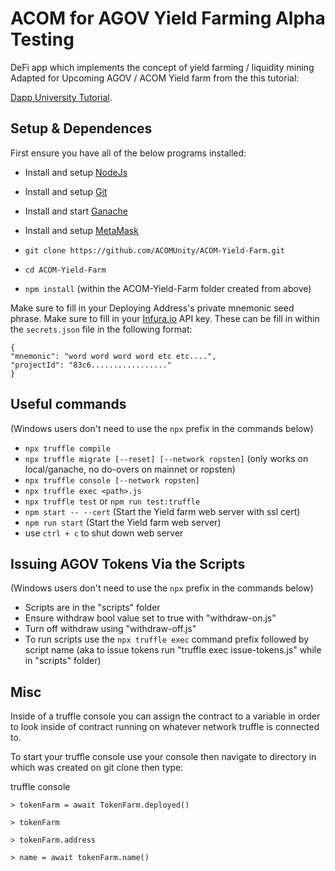 # ACOM for AGOV Yield Farming Alpha Testing

DeFi app which implements the concept of yield farming / liquidity mining Adapted for Upcoming AGOV / ACOM Yield farm from the this tutorial:

[Dapp University Tutorial](https://www.youtube.com/watch?v=CgXQC4dbGUE).

## Setup & Dependences

First ensure you have all of the below programs installed:
- Install and setup [NodeJs](https://nodejs.org/en/)
- Install and setup [Git](https://git-scm.com/downloads)
- Install and start [Ganache](https://www.trufflesuite.com/ganache)
- Install and setup [MetaMask](https://metamask.io/)

- `git clone https://github.com/ACOMUnity/ACOM-Yield-Farm.git`
- `cd ACOM-Yield-Farm`
- `npm install` (within the ACOM-Yield-Farm folder created from above)

Make sure to fill in your Deploying Address's private mnemonic seed phrase.
Make sure to fill in your [Infura.io](https://infura.io) API key.
These can be fill in within the ```secrets.json``` file in the following format:
```
{
"mnemonic": "word word word word etc etc....",
"projectId": "83c6................."
}
```

## Useful commands

(Windows users don't need to use the ```npx``` prefix in the commands below)

- `npx truffle compile`
- `npx truffle migrate [--reset] [--network ropsten]` (only works on local/ganache, no do-overs on mainnet or ropsten)
- `npx truffle console [--network ropsten]`
- `npx truffle exec <path>.js`
- `npx truffle test` or `npm run test:truffle`
- `npm start -- --cert` (Start the Yield farm web server with ssl cert)
- `npm run start` (Start the Yield farm web server)
- use `ctrl + c` to shut down web server

## Issuing AGOV Tokens Via the Scripts

(Windows users don't need to use the ```npx``` prefix in the commands below)

- Scripts are in the "scripts" folder
- Ensure withdraw bool value set to true with "withdraw-on.js"
- Turn off withdraw using "withdraw-off.js"
- To run scripts use the `npx truffle exec` command prefix followed by script name
(aka to issue tokens run "truffle exec issue-tokens.js" while in "scripts" folder)  

## Misc
Inside of a truffle console you can assign the contract to a variable in order
to look inside of contract running on whatever network truffle is connected to.

To start your truffle console use your console then navigate to directory
in which was created on git clone then type:

truffle console

```
> tokenFarm = await TokenFarm.deployed()

> tokenFarm

> tokenFarm.address

> name = await tokenFarm.name()
```
